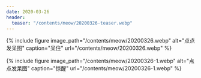 ```yaml
---
date: 2020-03-26
header:
  teaser: "/contents/meow/20200326-teaser.webp"
---
```


{% include figure image_path="/contents/meow/20200326.webp" alt="点点发呆图" caption="呆住" url="/contents/meow/20200326.webp" %}

{% include figure image_path="/contents/meow/20200326-1.webp" alt="点点发呆图" caption="惊醒" url="/contents/meow/20200326-1.webp" %}
